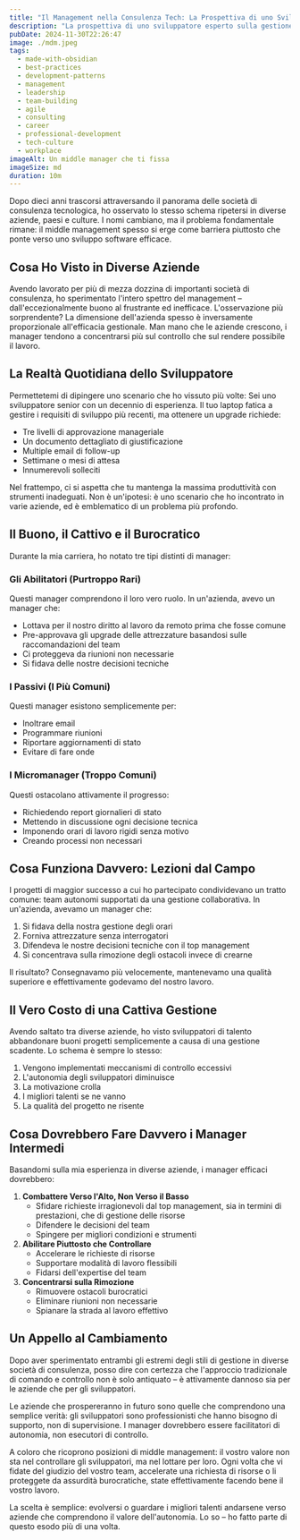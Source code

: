 ```yaml
---
title: "Il Management nella Consulenza Tech: La Prospettiva di uno Sviluppatore Veterano"
description: "La prospettiva di uno sviluppatore esperto sulla gestione nelle società di consulenza tecnologica, basata su anni di esperienza in diverse aziende. L'articolo esplora come gli approcci tradizionali di gestione spesso ostacolino piuttosto che aiutare i team di sviluppo, e propone un nuovo modello in cui i manager fungono da facilitatori dell'autonomia piuttosto che da controllori. Attraverso esempi ed osservazioni dal mondo reale, illustra il vero valore di una gestione efficace e il costo delle sovrastrutture burocratiche nello sviluppo software moderno"
pubDate: 2024-11-30T22:26:47
image: ./mdm.jpeg
tags:
  - made-with-obsidian
  - best-practices
  - development-patterns
  - management
  - leadership
  - team-building
  - agile
  - consulting
  - career
  - professional-development
  - tech-culture
  - workplace
imageAlt: Un middle manager che ti fissa
imageSize: md
duration: 10m
---
```

Dopo dieci anni trascorsi attraversando il panorama delle società di consulenza tecnologica, ho osservato lo stesso schema ripetersi in diverse aziende, paesi e culture. I nomi cambiano, ma il problema fondamentale rimane: il middle management spesso si erge come barriera piuttosto che ponte verso uno sviluppo software efficace.

## Cosa Ho Visto in Diverse Aziende

Avendo lavorato per più di mezza dozzina di importanti società di consulenza, ho sperimentato l'intero spettro del management – dall'eccezionalmente buono al frustrante ed inefficace. L'osservazione più sorprendente? La dimensione dell'azienda spesso è inversamente proporzionale all'efficacia gestionale. Man mano che le aziende crescono, i manager tendono a concentrarsi più sul controllo che sul rendere possibile il lavoro.

## La Realtà Quotidiana dello Sviluppatore

Permettetemi di dipingere uno scenario che ho vissuto più volte: Sei uno sviluppatore senior con un decennio di esperienza. Il tuo laptop fatica a gestire i requisiti di sviluppo più recenti, ma ottenere un upgrade richiede:
- Tre livelli di approvazione manageriale
- Un documento dettagliato di giustificazione
- Multiple email di follow-up
- Settimane o mesi di attesa
- Innumerevoli solleciti

Nel frattempo, ci si aspetta che tu mantenga la massima produttività con strumenti inadeguati. Non è un'ipotesi: è uno scenario che ho incontrato in varie aziende, ed è emblematico di un problema più profondo.

## Il Buono, il Cattivo e il Burocratico

Durante la mia carriera, ho notato tre tipi distinti di manager:

### Gli Abilitatori (Purtroppo Rari)
Questi manager comprendono il loro vero ruolo. In un'azienda, avevo un manager che:
- Lottava per il nostro diritto al lavoro da remoto prima che fosse comune
- Pre-approvava gli upgrade delle attrezzature basandosi sulle raccomandazioni del team
- Ci proteggeva da riunioni non necessarie
- Si fidava delle nostre decisioni tecniche

### I Passivi (I Più Comuni)
Questi manager esistono semplicemente per:
- Inoltrare email
- Programmare riunioni
- Riportare aggiornamenti di stato
- Evitare di fare onde

### I Micromanager (Troppo Comuni)
Questi ostacolano attivamente il progresso:
- Richiedendo report giornalieri di stato
- Mettendo in discussione ogni decisione tecnica
- Imponendo orari di lavoro rigidi senza motivo
- Creando processi non necessari

## Cosa Funziona Davvero: Lezioni dal Campo

I progetti di maggior successo a cui ho partecipato condividevano un tratto comune: team autonomi supportati da una gestione collaborativa. In un'azienda, avevamo un manager che:
1. Si fidava della nostra gestione degli orari
2. Forniva attrezzature senza interrogatori
3. Difendeva le nostre decisioni tecniche con il top management
4. Si concentrava sulla rimozione degli ostacoli invece di crearne

Il risultato? Consegnavamo più velocemente, mantenevamo una qualità superiore e effettivamente godevamo del nostro lavoro.

## Il Vero Costo di una Cattiva Gestione

Avendo saltato tra diverse aziende, ho visto sviluppatori di talento abbandonare buoni progetti semplicemente a causa di una gestione scadente. Lo schema è sempre lo stesso:
1. Vengono implementati meccanismi di controllo eccessivi
2. L'autonomia degli sviluppatori diminuisce
3. La motivazione crolla
4. I migliori talenti se ne vanno
5. La qualità del progetto ne risente

## Cosa Dovrebbero Fare Davvero i Manager Intermedi

Basandomi sulla mia esperienza in diverse aziende, i manager efficaci dovrebbero:

1. **Combattere Verso l'Alto, Non Verso il Basso**
    - Sfidare richieste irragionevoli dal top management, sia in termini di prestazioni, che di gestione delle risorse
    - Difendere le decisioni del team
    - Spingere per migliori condizioni e strumenti
2. **Abilitare Piuttosto che Controllare**
    - Accelerare le richieste di risorse
    - Supportare modalità di lavoro flessibili
    - Fidarsi dell'expertise del team
3. **Concentrarsi sulla Rimozione**
    - Rimuovere ostacoli burocratici
    - Eliminare riunioni non necessarie
    - Spianare la strada al lavoro effettivo

## Un Appello al Cambiamento

Dopo aver sperimentato entrambi gli estremi degli stili di gestione in diverse società di consulenza, posso dire con certezza che l'approccio tradizionale di comando e controllo non è solo antiquato – è attivamente dannoso sia per le aziende che per gli sviluppatori.

Le aziende che prospereranno in futuro sono quelle che comprendono una semplice verità: gli sviluppatori sono professionisti che hanno bisogno di supporto, non di supervisione. I manager dovrebbero essere facilitatori di autonomia, non esecutori di controllo.

A coloro che ricoprono posizioni di middle management: il vostro valore non sta nel controllare gli sviluppatori, ma nel lottare per loro. Ogni volta che vi fidate del giudizio del vostro team, accelerate una richiesta di risorse o li proteggete da assurdità burocratiche, state effettivamente facendo bene il vostro lavoro.

La scelta è semplice: evolversi o guardare i migliori talenti andarsene verso aziende che comprendono il valore dell'autonomia. Lo so – ho fatto parte di questo esodo più di una volta.